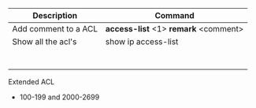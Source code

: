 | Description           | Command                                    |
| --------------------- | ------------------------------------------ |
| Add  comment to a ACL | **access-list** \<1> **remark** \<comment> |
| Show all the acl's    | show ip access-list                        |
|                       |                                            |
|                       |                                            |
|                       |                                            |
|                       |                                            |
|                       |                                            |
|                       |                                            |
|                       |                                            |

Extended ACL

- 100-199 and 2000-2699